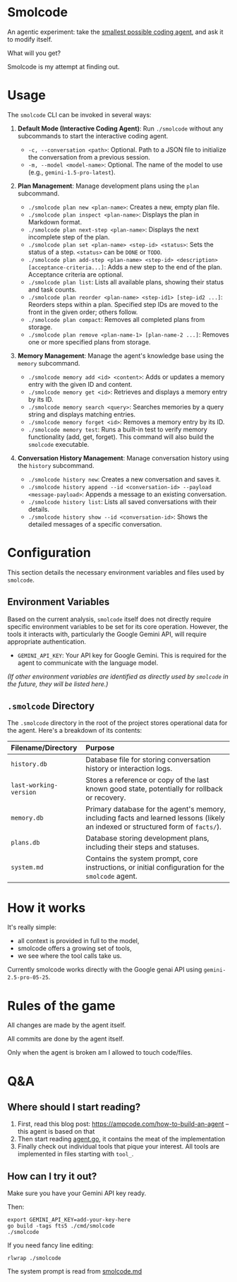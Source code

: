 # Smolcode

An agentic experiment: take the [smallest possible coding agent](https://ampcode.com/how-to-build-an-agent), and ask it to modify itself.

What will you get?

Smolcode is my attempt at finding out.

# Usage

The `smolcode` CLI can be invoked in several ways:

1.  **Default Mode (Interactive Coding Agent)**:
    Run `./smolcode` without any subcommands to start the interactive coding agent.
    *   `-c, --conversation <path>`: Optional. Path to a JSON file to initialize the conversation from a previous session.
    *   `-m, --model <model-name>`: Optional. The name of the model to use (e.g., `gemini-1.5-pro-latest`).

2.  **Plan Management**:
    Manage development plans using the `plan` subcommand.
    *   `./smolcode plan new <plan-name>`: Creates a new, empty plan file.
    *   `./smolcode plan inspect <plan-name>`: Displays the plan in Markdown format.
    *   `./smolcode plan next-step <plan-name>`: Displays the next incomplete step of the plan.
    *   `./smolcode plan set <plan-name> <step-id> <status>`: Sets the status of a step. `<status>` can be `DONE` or `TODO`.
    *   `./smolcode plan add-step <plan-name> <step-id> <description> [acceptance-criteria...]`: Adds a new step to the end of the plan. Acceptance criteria are optional.
    *   `./smolcode plan list`: Lists all available plans, showing their status and task counts.
    *   `./smolcode plan reorder <plan-name> <step-id1> [step-id2 ...]`: Reorders steps within a plan. Specified step IDs are moved to the front in the given order; others follow.
    *   `./smolcode plan compact`: Removes all completed plans from storage.
    *   `./smolcode plan remove <plan-name-1> [plan-name-2 ...]`: Removes one or more specified plans from storage.

3.  **Memory Management**:
    Manage the agent's knowledge base using the `memory` subcommand.
    *   `./smolcode memory add <id> <content>`: Adds or updates a memory entry with the given ID and content.
    *   `./smolcode memory get <id>`: Retrieves and displays a memory entry by its ID.
    *   `./smolcode memory search <query>`: Searches memories by a query string and displays matching entries.
    *   `./smolcode memory forget <id>`: Removes a memory entry by its ID.
    *   `./smolcode memory test`: Runs a built-in test to verify memory functionality (add, get, forget). This command will also build the `smolcode` executable.

4.  **Conversation History Management**:
    Manage conversation history using the `history` subcommand.
    *   `./smolcode history new`: Creates a new conversation and saves it.
    *   `./smolcode history append --id <conversation-id> --payload <message-payload>`: Appends a message to an existing conversation.
    *   `./smolcode history list`: Lists all saved conversations with their details.
    *   `./smolcode history show --id <conversation-id>`: Shows the detailed messages of a specific conversation.

# Configuration

This section details the necessary environment variables and files used by `smolcode`.

## Environment Variables

Based on the current analysis, `smolcode` itself does not directly require specific environment variables to be set for its core operation. However, the tools it interacts with, particularly the Google Gemini API, will require appropriate authentication.

*   `GEMINI_API_KEY`: Your API key for Google Gemini. This is required for the agent to communicate with the language model.

_(If other environment variables are identified as directly used by `smolcode` in the future, they will be listed here.)_

## `.smolcode` Directory

The `.smolcode` directory in the root of the project stores operational data for the agent. Here's a breakdown of its contents:

| Filename/Directory      | Purpose                                                                                                                               |
| :---------------------- | :------------------------------------------------------------------------------------------------------------------------------------ |
| `history.db`            | Database file for storing conversation history or interaction logs.                                                                   |
| `last-working-version`  | Stores a reference or copy of the last known good state, potentially for rollback or recovery.                                        |
| `memory.db`             | Primary database for the agent's memory, including facts and learned lessons (likely an indexed or structured form of `facts/`).      |
| `plans.db`              | Database storing development plans, including their steps and statuses.                                                                 |
| `system.md`             | Contains the system prompt, core instructions, or initial configuration for the `smolcode` agent.                                     |

# How it works

It's really simple:

- all context is provided in full to the model,
- smolcode offers a growing set of tools,
- we see where the tool calls take us.

Currently smolcode works directly with the Google genai API using `gemini-2.5-pro-05-25`.

# Rules of the game

All changes are made by the agent itself.

All commits are done by the agent itself.

Only when the agent is broken am I allowed to touch code/files.

# Q&A

## Where should I start reading?

1. First, read this blog post: <https://ampcode.com/how-to-build-an-agent> – this agent is based on that
2. Then start reading [agent.go](./agent.go), it contains the meat of the implementation
3. Finally check out individual tools that pique your interest. All tools are implemented in files starting with `tool_`.

## How can I try it out?

Make sure you have your Gemini API key ready.

Then:

```
export GEMINI_API_KEY=add-your-key-here
go build -tags fts5 ./cmd/smolcode
./smolcode
```

If you need fancy line editing:

```
rlwrap ./smolcode
```

The system prompt is read from [smolcode.md](./smolcode.md)
